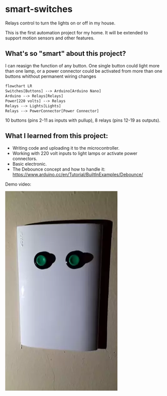 # smart-switches
Relays control to turn the lights on or off in my house.

This is the first automation project for my home. It will be extended to support motion sensors and other features.

## What's so "smart" about this project?
I can reasign the function of any button. One single button could light more than one lamp, or a power connector could be activated from more than one buttons whithout permanent wiring changes

```mermaid
flowchart LR
Switches[Buttons] --> Arduino[Arduino Nano]
Arduino --> Relays[Relays]
Power[220 volts] --> Relays
Relays --> Lights[Lights]
Relays --> PowerConnector[Power Connector]
```

10 buttons (pins 2-11 as inputs with pullup), 8 relays (pins 12-19 as outputs). 

## What I learned from this project:
- Writing code and uploading it to the microcontroller.
- Working with 220 volt inputs to light lamps or activate power connectors.
- Basic electronic.
- The Debounce concept and how to handle it: https://www.arduino.cc/en/Tutorial/BuiltInExamples/Debounce/


Demo video:

[![Watch the video](https://github.com/gonzalorf/smart-switches/blob/main/demo.webp)](https://github.com/gonzalorf/smart-switches/blob/main/demo.webp)
